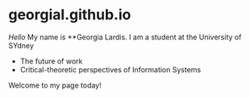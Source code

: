 # georgial.github.io

_Hello_ My name is **Georgia Lardis. I am a student at the University of SYdney

- The future of work
- Critical-theoretic perspectives of Information Systems 

Welcome to my page today!
